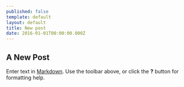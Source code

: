 ```yaml
---
published: false
template: default
layout: default
title: New post
date: 2016-01-01T00:00:00.000Z
---
```



## A New Post

Enter text in [Markdown](http://daringfireball.net/projects/markdown/). Use the toolbar above, or click the **?** button for formatting help.

